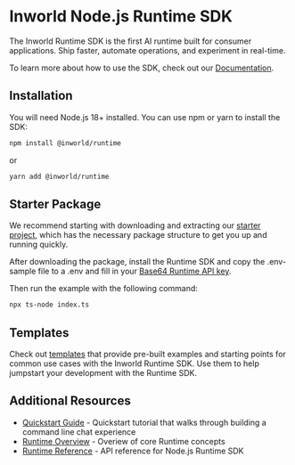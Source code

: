 # Inworld Node.js Runtime SDK

The Inworld Runtime SDK is the first AI runtime built for consumer applications. Ship faster, automate operations, and experiment in real-time.

To learn more about how to use the SDK, check out our [Documentation](https://docs.inworld.ai/docs/introduction).

## Installation

You will need Node.js 18+ installed. You can use npm or yarn to install the SDK:

```bash
npm install @inworld/runtime
```

or

```bash
yarn add @inworld/runtime
```

## Starter Package
We recommend starting with downloading and extracting our [starter project](https://assets.inworld.ai/node-packages/getting-started-0.5.1.zip), which has the necessary package structure to get you up and running quickly.

After downloading the package, install the Runtime SDK and copy the .env-sample file to a .env and fill in your [Base64 Runtime API key](https://docs.inworld.ai/docs/node/authentication).

Then run the example with the following command:
```bash
npx ts-node index.ts
```

## Templates

Check out [templates](https://docs.inworld.ai/docs/node/templates/templates) that provide pre-built examples and starting points for common use cases with the Inworld Runtime SDK. Use them to help jumpstart your development with the Runtime SDK.

## Additional Resources
- [Quickstart Guide](https://dev.docs.inworld.ai/docs/node/quickstart) - Quickstart tutorial that walks through building a command line chat experience
- [Runtime Overview](https://docs.inworld.ai/docs/runtime/overview) - Overiew of core Runtime concepts
- [Runtime Reference](https://docs.inworld.ai/docs/node/runtime-reference/overview) - API reference for Node.js Runtime SDK
